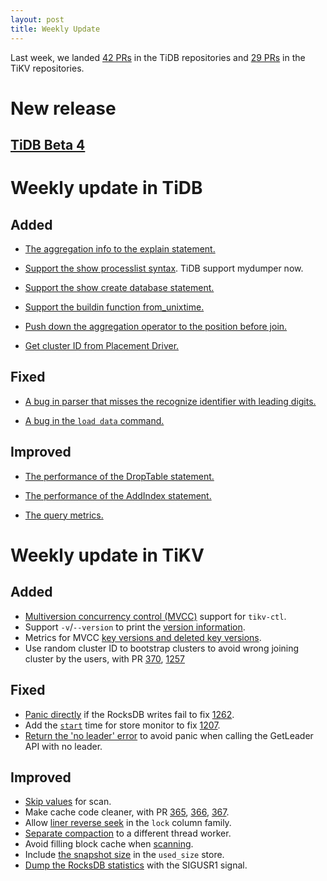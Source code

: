 ```yaml
---
layout: post
title: Weekly Update
---
```


Last week, we landed [42 PRs](https://github.com/pingcap/tidb/pulls?utf8=%E2%9C%93&q=is%3Apr%20is%3Amerged%20merged%3A2016-10-31..2016-11-06%20) in the TiDB repositories and [29 PRs](https://github.com/search?utf8=%E2%9C%93&q=repo%3Apingcap%2Ftikv+repo%3Apingcap%2Fpd+is%3Apr+is%3Amerged+merged%3A2016-10-30..2016-11-05&type=Issues&ref=searchresults) in the TiKV repositories.

# New release

## [TiDB Beta 4](https://github.com/pingcap/tidb/releases/tag/beta4)

# Weekly update in TiDB

## Added

+ [The aggregation info to the explain statement.](https://github.com/pingcap/tidb/pull/1901)

+ [Support the show processlist syntax](https://github.com/pingcap/tidb/pull/1907). TiDB support mydumper now.

+ [Support the show create database statement.](https://github.com/pingcap/tidb/pull/1911)

+ [Support the buildin function from_unixtime.](https://github.com/pingcap/tidb/pull/1929)

+ [Push down the aggregation operator to the position before join.](https://github.com/pingcap/tidb/pull/1899)

+ [Get cluster ID from Placement Driver.](https://github.com/pingcap/tidb/pull/1931)

## Fixed

+ [A bug in parser that misses the recognize identifier with leading digits.](https://github.com/pingcap/tidb/pull/1887)

+ [A bug in the `load data` command. ](https://github.com/pingcap/tidb/pull/1953)

## Improved

+ [The performance of the DropTable statement.](https://github.com/pingcap/tidb/pull/1888)

+ [The performance of the AddIndex statement.](https://github.com/pingcap/tidb/pull/1916)

+ [The query metrics.](https://github.com/pingcap/tidb/pull/1957) 

# Weekly update in TiKV

## Added

+ [Multiversion concurrency control (MVCC)](https://github.com/pingcap/tikv/pull/1196) support for `tikv-ctl`. 
+ Support `-v`/`--version` to print the [version information](https://github.com/pingcap/pd/pull/369).
+ Metrics for MVCC [key versions and deleted key versions](https://github.com/pingcap/tikv/pull/1248).
+ Use random cluster ID to bootstrap clusters to avoid wrong joining cluster by the users, with PR [370](https://github.com/pingcap/pd/pull/370), [1257](https://github.com/pingcap/tikv/pull/1257)

## Fixed

+ [Panic directly](https://github.com/pingcap/tikv/pull/1266) if the RocksDB writes fail to fix [1262](https://github.com/pingcap/tikv/issues/1262).
+ Add the [`start`](https://github.com/pingcap/pd/pull/375) time for store monitor to fix [1207](https://github.com/pingcap/tikv/issues/1207).
+ [Return the 'no leader' error](https://github.com/pingcap/pd/pull/376/files) to avoid panic when calling the GetLeader API with no leader.

## Improved

+ [Skip values](https://github.com/pingcap/tikv/pull/1218) for scan. 
+ Make cache code cleaner, with PR [365](https://github.com/pingcap/pd/pull/365), [366](https://github.com/pingcap/pd/pull/366), [367](https://github.com/pingcap/pd/pull/367).
+ Allow [liner reverse seek](https://github.com/pingcap/tikv/pull/1233) in the `lock` column family.
+ [Separate compaction](https://github.com/pingcap/tikv/pull/1242) to a different thread worker.
+ Avoid filling block cache when [scanning](https://github.com/pingcap/tikv/pull/1251).
+ Include [the snapshot size](https://github.com/pingcap/tikv/pull/1252) in the `used_size` store.
+ [Dump the RocksDB statistics](https://github.com/pingcap/tikv/pull/1254) with the SIGUSR1 signal.